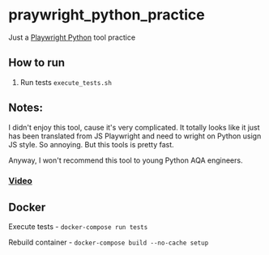# praywright_python_practice
Just a [Playwright Python](https://github.com/Microsoft/playwright-python) tool practice

## How to run
1. Run tests `execute_tests.sh`

## Notes:
I didn't enjoy this tool, cause it's very complicated. It totally looks like it just has been translated 
from JS Playwright and need to wright on Python usign JS style. So annoying. But this tools is pretty 
fast.

Anyway, I won't recommend this tool to young Python AQA engineers.

### [Video](https://drive.google.com/file/d/1K2uUlXASjPOiCbCbYkqmuHN26em7bPHs/view?usp=sharing)

## Docker
Execute tests - `docker-compose run tests`

Rebuild container - `docker-compose build --no-cache setup`